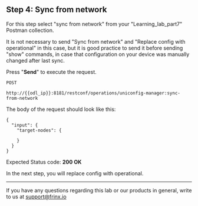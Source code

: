## Step 4: Sync from network

For this step select "sync from network" from your "Learning_lab_part7" Postman collection.

It is not necessary to send "Sync from network" and "Replace config with operational" in this case, but it is good practice to send it before sending "show" commands, in case that configuration on your device was manually changed after last sync.

Press "**Send**" to execute the request.

```
POST

http://{{odl_ip}}:8181/restconf/operations/uniconfig-manager:sync-from-network
```


The body of the request should look like this:

```
{
  "input": {
    "target-nodes": {
      
    }
  }
}
```

Expected Status code: **200 OK**

In the next step, you will replace config with operational.

---
If you have any questions regarding this lab or our products in general, write to us at [support@frinx.io](mailto:support@frinx.io)